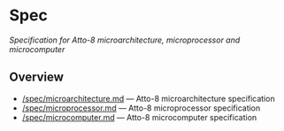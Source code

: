 # Spec

_Specification for Atto-8 microarchitecture, microprocessor and microcomputer_

## Overview

- [/spec/microarchitecture.md](microarchitecture.md) &mdash; Atto-8 microarchitecture specification
- [/spec/microprocessor.md](microarchitecture.md) &mdash; Atto-8 microprocessor specification
- [/spec/microcomputer.md](microcomputer.md) &mdash; Atto-8 microcomputer specification
